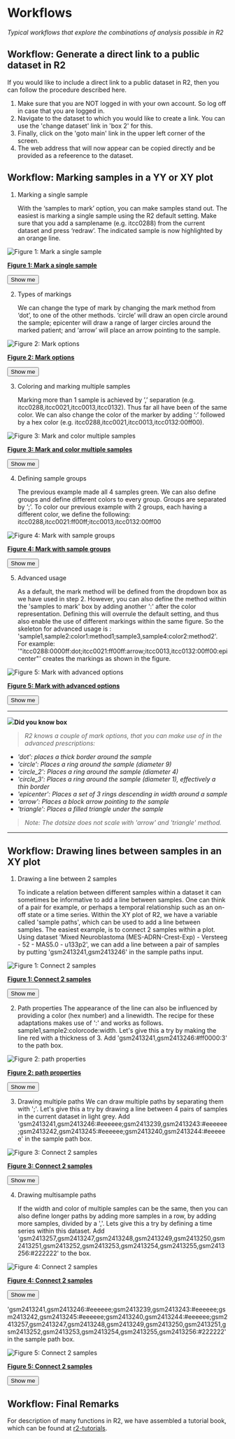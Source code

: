 <a id="r2_workflows"> </a>


Workflows
===========================================

*Typical workflows that explore the combinations of analysis possible in R2*

Workflow: Generate a direct link to a public dataset in R2
-----

If you would like to include a direct link to a public dataset in R2, then you can follow the procedure described here.

1.  Make sure that you are NOT logged in with your own account. So log off in case that you are logged in.
2.  Navigate to the dataset to which you would like to create a link. You can use the 'change dataset' link in 'box 2' for this.
3.  Finally, click on the 'goto main' link in the upper left corner of the screen.
4.  The web address that will now appear can be copied directly and be provided as a refeerence to the dataset.


Workflow: Marking samples in a YY or XY plot
-----

1.  Marking a single sample

	With the ‘samples to mark’ option, you can make samples stand out. The easiest is marking a single sample using the R2 default setting. Make sure that you add a samplename (e.g. itcc0288) from the current dataset and press ‘redraw’. The indicated sample is now highlighted by an orange line.

![Figure 1: Mark a single sample](_static/images/marksam_001.png)

[**Figure 1: Mark a single sample**](_static/images/marksam_001.png)

<form name="mark_single_sample" action="https://hgserver1.amc.nl/cgi-bin/r2/main.cgi" enctype="multipart/form-data" target="R2" method="post">
  <input type="hidden" name="option" value="display2">
  <input type="hidden" name="table" value="ps_avgpres_nbadam88_u133p2">
  <input type="hidden" name="graphtype" value="YY">
  <input type="hidden" name="cortype" value="transform_2log">
  <input type="hidden" name="factor" value="209757_s_at">
  <input type="hidden" name="factor2" value="209757_s_at">
  <input type="hidden" name="marksam" value="itcc0288">
  <button type="submit">Show me</button>
</form>

2.  Types of markings

	We can change the type of mark by changing the mark method from ‘dot’, to one of the other methods. ‘circle’ will draw an open circle around the sample; epicenter will draw a range of larger circles around the marked patient; and ‘arrow’ will place an arrow pointing to the sample.

![Figure 2: Mark options](_static/images/marksam_002.png)

[**Figure 2: Mark options**](_static/images/marksam_002.png)

<form name="mark_single_sample_epi" action="https://hgserver1.amc.nl/cgi-bin/r2/main.cgi" enctype="multipart/form-data" target="R2" method="post">
  <input type="hidden" name="option" value="display2">
  <input type="hidden" name="table" value="ps_avgpres_nbadam88_u133p2">
  <input type="hidden" name="graphtype" value="YY">
  <input type="hidden" name="cortype" value="transform_2log">
  <input type="hidden" name="factor" value="209757_s_at">
  <input type="hidden" name="factor2" value="209757_s_at">
  <input type="hidden" name="exageratemark" value="epicenter">
  <input type="hidden" name="marksam" value="itcc0288">
  <button type="submit">Show me</button>
</form>	

3.  Coloring and marking multiple samples

	Marking more than 1 sample is achieved by ’,’ separation (e.g. itcc0288,itcc0021,itcc0013,itcc0132).
Thus far all have been of the same color. We can also change the color of the marker by adding ‘:’ followed by a hex color (e.g. itcc0288,itcc0021,itcc0013,itcc0132:00ff00).

![Figure 3: Mark and color multiple samples](_static/images/marksam_003.png)

[**Figure 3: Mark and color multiple samples**](_static/images/marksam_003.png)

<form name="mark_multi_sample_circle" action="https://hgserver1.amc.nl/cgi-bin/r2/main.cgi" enctype="multipart/form-data" target="R2" method="post">
  <input type="hidden" name="option" value="display2">
  <input type="hidden" name="table" value="ps_avgpres_nbadam88_u133p2">
  <input type="hidden" name="graphtype" value="YY">
  <input type="hidden" name="cortype" value="transform_2log">
  <input type="hidden" name="factor" value="209757_s_at">
  <input type="hidden" name="factor2" value="209757_s_at">
  <input type="hidden" name="exageratemark" value="yes">
  <input type="hidden" name="marksam" value="itcc0288,itcc0021,itcc0013,itcc0132:00ff00">
  <button type="submit">Show me</button>
</form>

4.  Defining sample groups

	The previous example made all 4 samples green. We can also define groups and define different colors to every group. Groups are separated by ‘;’. To color our previous example with 2 groups, each having a different color, we define the following: itcc0288,itcc0021:ff00ff;itcc0013,itcc0132:00ff00

![Figure 4: Mark with sample groups](_static/images/marksam_004.png)

[**Figure 4: Mark with sample groups**](_static/images/marksam_004.png)

<form name="mark_group_sample_circle" action="https://hgserver1.amc.nl/cgi-bin/r2/main.cgi" enctype="multipart/form-data" target="R2" method="post">
  <input type="hidden" name="option" value="display2">
  <input type="hidden" name="table" value="ps_avgpres_nbadam88_u133p2">
  <input type="hidden" name="graphtype" value="YY">
  <input type="hidden" name="cortype" value="transform_2log">
  <input type="hidden" name="factor" value="209757_s_at">
  <input type="hidden" name="factor2" value="209757_s_at">
  <input type="hidden" name="exageratemark" value="yes">
  <input type="hidden" name="marksam" value="itcc0288,itcc0021:ff00ff;itcc0013,itcc0132:00ff00">
  <button type="submit">Show me</button>
</form>

5.  Advanced usage

	As a default, the mark method will be defined from the dropdown box as we have used in step 2. However, you can also define the method within the 'samples to mark' box by adding another ':' after the color representation. Defining this will overrule the default setting, and thus also enable the use of different markings within the same figure. So the skeleton for advanced usage is : 
'sample1,sample2:color1:method1;sample3,sample4:color2:method2'. For example: '"itcc0288:0000ff:dot;itcc0021:ff00ff:arrow;itcc0013,itcc0132:00ff00:epicenter"' creates the markings as shown in the figure.

![Figure 5: Mark with advanced options](_static/images/marksam_005.png)

[**Figure 5: Mark with advanced options**](_static/images/marksam_005.png)

<form name="mark_group_sample_circle_advanced" action="https://hgserver1.amc.nl/cgi-bin/r2/main.cgi" enctype="multipart/form-data" target="R2" method="post">
  <input type="hidden" name="option" value="display2">
  <input type="hidden" name="table" value="ps_avgpres_nbadam88_u133p2">
  <input type="hidden" name="graphtype" value="YY">
  <input type="hidden" name="cortype" value="transform_2log">
  <input type="hidden" name="factor" value="209757_s_at">
  <input type="hidden" name="factor2" value="209757_s_at">
  <input type="hidden" name="exageratemark" value="yes">
  <input type="hidden" name="marksam" value="itcc0288:0000ff:dot;itcc0021:ff00ff:arrow;itcc0013,itcc0132:00ff00:epicenter">
  <button type="submit">Show me</button>
</form>

---------
  ![](_static/images/R2d2_logo.png)**Did you know box**
  

>*R2 knows a couple of mark options, that you can make use of in the advanced prescriptions:* 
 - *'dot': places a thick border around the sample*
 - *'circle': Places a ring around the sample (diameter 9)*
 - *'circle_2': Places a ring around the sample (diameter 4)*
 - *'circle_3': Places a ring around the sample (diameter 1), effectively a thin border*
 - *'epicenter': Places a set of 3 rings descending in width around a sample*
 - *'arrow': Places a block arrow pointing to the sample*
 - *'triangle': Places a filled triangle under the sample*

>*Note: The dotsize does not scale with 'arrow' and 'triangle' method.*

---------

Workflow: Drawing lines between samples in an XY plot
-----

1. Drawing a line between 2 samples

	To indicate a relation between different samples within a dataset it can sometimes be informative to add a line between samples. One can think of a pair for example, or perhaps a temporal relationship such as an on-off state or a time series. Within the XY plot of R2, we have a variable called 'sample paths', which can be used to add a line between samples. The easiest example, is to connect 2 samples within a plot. Using dataset 'Mixed Neuroblastoma (MES-ADRN-Crest-Exp) - Versteeg - 52 - MAS5.0 - u133p2', we can add a line between a pair of samples by putting 'gsm2413241,gsm2413246' in the sample paths input.

![Figure 1: Connect 2 samples](_static/images/samplepath_001.png)

[**Figure 1: Connect 2 samples**](_static/images/samplepath_001.png)

<form name="path_add_line" action="https://hgserver1.amc.nl/cgi-bin/r2/main.cgi" enctype="multipart/form-data" target="R2" method="post">
  <input type="hidden" name="option" value="display2">
  <input type="hidden" name="table" value="ps_avgpres_gsenatgen2017geo52_u133p2">
  <input type="hidden" name="graphtype" value="XY">
  <input type="hidden" name="dotsize" value="6">
  <input type="hidden" name="cortype" value="transform_none">
  <input type="hidden" name="selectedtrack" value="adrn_score">
  <input type="hidden" name="selectedtracky" value="mes_score">
  <input type="hidden" name="chainedsams" value="gsm2413241,gsm2413246">
  <button type="submit">Show me</button>
</form>

2. Path properties
	The appearance of the line can also be influenced by providing a color (hex number) and a linewidth. The recipe for these adaptations makes use of ':' and works as follows. sample1,sample2:colorcode:width. Let's give this a try by making the line red with a thickness of 3. Add 'gsm2413241,gsm2413246:#ff0000:3' to the path box.  
	
![Figure 2: path properties](_static/images/samplepath_002.png)

[**Figure 2: path properties**](_static/images/samplepath_002.png)

<form name="path_add_line" action="https://hgserver1.amc.nl/cgi-bin/r2/main.cgi" enctype="multipart/form-data" target="R2" method="post">
  <input type="hidden" name="option" value="display2">
  <input type="hidden" name="table" value="ps_avgpres_gsenatgen2017geo52_u133p2">
  <input type="hidden" name="graphtype" value="XY">
  <input type="hidden" name="dotsize" value="6">
  <input type="hidden" name="cortype" value="transform_none">
  <input type="hidden" name="selectedtrack" value="adrn_score">
  <input type="hidden" name="selectedtracky" value="mes_score">
  <input type="hidden" name="chainedsams" value="gsm2413241,gsm2413246:#ff0000:3">
  <button type="submit">Show me</button>
</form>

3. Drawing multiple paths
	We can draw multiple paths by separating them with ';'. Let's give this a try by drawing a line between 4 pairs of samples in the current dataset in light grey. Add 'gsm2413241,gsm2413246:#eeeeee;gsm2413239,gsm2413243:#eeeeee;gsm2413242,gsm2413245:#eeeeee;gsm2413240,gsm2413244:#eeeeee' in the sample path box.
	
![Figure 3: Connect 2 samples](_static/images/samplepath_003.png)

[**Figure 3: Connect 2 samples**](_static/images/samplepath_003.png)

<form name="path_add_line" action="https://hgserver1.amc.nl/cgi-bin/r2/main.cgi" enctype="multipart/form-data" target="R2" method="post">
  <input type="hidden" name="option" value="display2">
  <input type="hidden" name="table" value="ps_avgpres_gsenatgen2017geo52_u133p2">
  <input type="hidden" name="graphtype" value="XY">
  <input type="hidden" name="dotsize" value="6">
  <input type="hidden" name="cortype" value="transform_none">
  <input type="hidden" name="selectedtrack" value="adrn_score">
  <input type="hidden" name="selectedtracky" value="mes_score">
  <input type="hidden" name="chainedsams" value="gsm2413241,gsm2413246:#eeeeee;gsm2413239,gsm2413243:#eeeeee;gsm2413242,gsm2413245:#eeeeee;gsm2413240,gsm2413244:#eeeeee">
  <button type="submit">Show me</button>
</form>

4. Drawing multisample paths

	If the width and color of multiple samples can be the same, then you can also define longer paths by adding more samples in a row, by adding more samples, divided by a ','. Lets give this a try by defining a time series within this dataset. Add 'gsm2413257,gsm2413247,gsm2413248,gsm2413249,gsm2413250,gsm2413251,gsm2413252,gsm2413253,gsm2413254,gsm2413255,gsm2413256:#222222' to the box. 

	
![Figure 4: Connect 2 samples](_static/images/samplepath_004.png)

[**Figure 4: Connect 2 samples**](_static/images/samplepath_004.png)

<form name="path_add_line" action="https://hgserver1.amc.nl/cgi-bin/r2/main.cgi" enctype="multipart/form-data" target="R2" method="post">
  <input type="hidden" name="option" value="display2">
  <input type="hidden" name="table" value="ps_avgpres_gsenatgen2017geo52_u133p2">
  <input type="hidden" name="graphtype" value="XY">
  <input type="hidden" name="dotsize" value="6">
  <input type="hidden" name="cortype" value="transform_none">
  <input type="hidden" name="selectedtrack" value="adrn_score">
  <input type="hidden" name="selectedtracky" value="mes_score">
  <input type="hidden" name="chainedsams" value="gsm2413257,gsm2413247,gsm2413248,gsm2413249,gsm2413250,gsm2413251,gsm2413252,gsm2413253,gsm2413254,gsm2413255,gsm2413256:#222222">
  <button type="submit">Show me</button>
</form>


'gsm2413241,gsm2413246:#eeeeee;gsm2413239,gsm2413243:#eeeeee;gsm2413242,gsm2413245:#eeeeee;gsm2413240,gsm2413244:#eeeeee;gsm2413257,gsm2413247,gsm2413248,gsm2413249,gsm2413250,gsm2413251,gsm2413252,gsm2413253,gsm2413254,gsm2413255,gsm2413256:#222222' in the sample path box.
	
![Figure 5: Connect 2 samples](_static/images/samplepath_005.png)

[**Figure 5: Connect 2 samples**](_static/images/samplepath_005.png)

<form name="path_add_line" action="https://hgserver1.amc.nl/cgi-bin/r2/main.cgi" enctype="multipart/form-data" target="R2" method="post">
  <input type="hidden" name="option" value="display2">
  <input type="hidden" name="table" value="ps_avgpres_gsenatgen2017geo52_u133p2">
  <input type="hidden" name="graphtype" value="XY">
  <input type="hidden" name="dotsize" value="6">
  <input type="hidden" name="cortype" value="transform_none">
  <input type="hidden" name="selectedtrack" value="adrn_score">
  <input type="hidden" name="selectedtracky" value="mes_score">
  <input type="hidden" name="chainedsams" value="gsm2413241,gsm2413246:#eeeeee;gsm2413239,gsm2413243:#eeeeee;gsm2413242,gsm2413245:#eeeeee;gsm2413240,gsm2413244:#eeeeee;gsm2413257,gsm2413247,gsm2413248,gsm2413249,gsm2413250,gsm2413251,gsm2413252,gsm2413253,gsm2413254,gsm2413255,gsm2413256:#222222">
  <button type="submit">Show me</button>
</form>



Workflow: Final Remarks
-----

For description of many functions in R2, we have assembled a tutorial book, which can be found at [r2-tutorials](http://r2-tutorials.readthedocs.io/en/latest/index.html "R2 turorials at ReadTheDocs").

  







